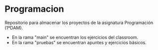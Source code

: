 # Programacion
Repositorio para almacenar los proyectos de la asignatura Programación (1ºDAM).
* En la rama "main" se encuentran los ejercicios del classroom.
* En la rama "pruebas" se encuentran apuntes y ejercicios básicos.
